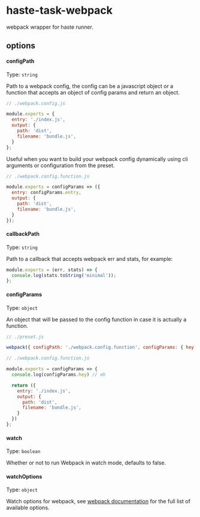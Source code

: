 # haste-task-webpack
webpack wrapper for haste runner.

## options

#### configPath

Type: `string`

Path to a webpack config, the config can be a javascript object or a function that accepts an object of config params and return an object.

```js
// ./webpack.config.js

module.exports = {
  entry: './index.js',
  output: {
    path: 'dist',
    filename: 'bundle.js',
  }
};
```

Useful when you want to build your webpack config dynamically using cli arguments or configuration from the preset.

```js
// ./webpack.config.function.js

module.exports = configParams => ({
  entry: configParams.entry,
  output: {
    path: 'dist',
    filename: 'bundle.js',
  }
});
```

#### callbackPath

Type: `string`

Path to a callback that accepts webpack err and stats, for example:

```js
module.exports = (err, stats) => {
  console.log(stats.toString('minimal'));
};
```

#### configParams

Type: `object`

An object that will be passed to the config function in case it is actually a function.

```js
// ./preset.js

webpack({ configPath: './webpack.config.function', configParams: { hey: 'oh'}});

// ./webpack.config.function.js

module.exports = configParams => {
  console.log(configParams.hey) // oh

  return ({
    entry: './index.js',
    output: {
      path: 'dist',
      filename: 'bundle.js',
    }
  })
};
```

#### watch

Type: `boolean`

Whether or not to run Webpack in watch mode, defaults to false.

#### watchOptions

Type: `object`

Watch options for webpack, see [webpack documentation](https://webpack.js.org/api/node/#watching) for the full list of available options.

